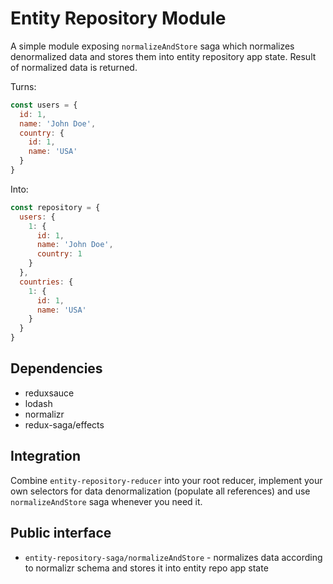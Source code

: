 # Entity Repository Module

A simple module exposing `normalizeAndStore` saga which normalizes denormalized data and stores them into entity repository app state. Result of normalized data is returned.

Turns:

```javascript
const users = {
  id: 1,
  name: 'John Doe',
  country: {
    id: 1,
    name: 'USA'
  }
}
```

Into:

```javascript
const repository = {
  users: {
    1: {
      id: 1,
      name: 'John Doe',
      country: 1
    }
  },
  countries: {
    1: {
      id: 1,
      name: 'USA'
    }
  }
}
```

## Dependencies

- reduxsauce
- lodash
- normalizr
- redux-saga/effects

## Integration

Combine `entity-repository-reducer` into your root reducer, implement your own selectors for data denormalization (populate all references) and use `normalizeAndStore` saga whenever you need it.

## Public interface

- `entity-repository-saga/normalizeAndStore` - normalizes data according to normalizr schema and stores it into entity repo app state